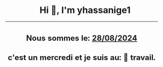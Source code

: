 <h1 align='center'>Hi 👋, I'm yhassanige1</h1>
<div align='center'>

|<h2 align='center'>Nous sommes le: <u>28/08/2024</u></h2><h2 align='center'>c'est un mercredi et je suis au: 🏢 travail.</h2>|
|---
</div>